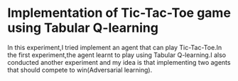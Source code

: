 # Implementation of Tic-Tac-Toe game using Tabular Q-learning

In this experiment,I tried implement an agent that can play Tic-Tac-Toe.In the first experiment,the agent learnt to play using Tabular Q-learning.I also conducted another experiment and my idea is that implementing two agents that should compete to win(Adversarial learning).
